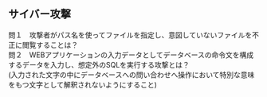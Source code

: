 ## サイバー攻撃
問１　攻撃者がパス名を使ってファイルを指定し、意図していないファイルを不正に閲覧することは？  
問２　WEBアプリケーションの入力データとしてデータベースの命令文を構成するデータを入力し、想定外のSQLを実行する攻撃とは？  
(入力された文字の中にデータベースへの問い合わせへ操作において特別な意味をもつ文字として解釈されないようにすること)
